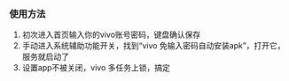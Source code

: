 ### 使用方法
1.  初次进入首页输入你的vivo账号密码，键盘确认保存
2. 手动进入系统辅助功能开关，找到“vivo 免输入密码自动安装apk”，打开它，服务就启动了
3. 设置app不被关闭，vivo 多任务上锁，搞定